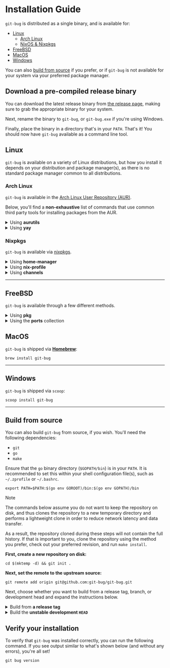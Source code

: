 # Installation Guide

`git-bug` is distributed as a single binary, and is available for:

- [Linux](#linux)
  - [Arch Linux](#arch-linux)
  - [NixOS & Nixpkgs](#nix)
- [FreeBSD](#freebsd)
- [MacOS](#macos)
- [Windows](#windows)

You can also [build from source](#from-source) if you prefer, or if `git-bug` is
not available for your system via your preferred package manager.

<!--
    NOTE TO CONTRIBUTORS:

    We use HTML elements within <details> in order to avoid parsing errors with
    GFM caused by triple-backtick blocks or alert elements being nested next to
    the summary or beginning of the <details> block.

    Please keep this in mind as you make changes.
-->

## Download a pre-compiled release binary

You can download the latest release binary from [the release page][rel/latest],
making sure to grab the appropriate binary for your system.

Next, rename the binary to `git-bug`, or `git-bug.exe` if you're using Windows.

Finally, place the binary in a directory that's in your `PATH`. That's it! You
should now have `git-bug` available as a command line tool.

## <a name="linux"></a> Linux

`git-bug` is available on a variety of Linux distributions, but how you install
it depends on your distribution and package manager(s), as there is no standard
package manager common to all distributions.

### <a name="arch-linux"></a> Arch Linux

`git-bug` is available in the [Arch Linux User Repository (AUR)][p/aur].

Below, you'll find a **non-exhaustive** list of commands that use common third
party tools for installing packages from the AUR.

<details><summary>Using <strong>aurutils</strong></summary>
<pre>aur sync git-bug-bin && pacman -Syu git-bug-bin</pre>
</details>

<details><summary>Using <strong>yay</strong></summary>
<pre>yay -S git-bug-bin</pre>
</details>

### <a name="nix"></a> Nixpkgs

`git-bug` is available via [nixpkgs][p/nix].

<details><summary>Using <strong>home-manager</strong></summary>
<pre>
home.package = with pkgs; [
  git-bug
];
</pre>
</details>

<details><summary>Using <strong>nix-profile</strong></summary>
<pre>nix profile install nixpkgs\#git-bug</pre>
</details>

<details><summary>Using <strong>channels</strong></summary>
<pre>
environment.systemPackages = with pkgs; [
  git-bug
];
</pre>
</details>

---

## <a name="freebsd"></a> FreeBSD

`git-bug` is available through a few different methods.

<details><summary>Using <strong>pkg</strong></summary>
<pre>pkg install git-bug</pre>
</details>

<details><summary>Using the <strong>ports</strong> collection</summary>
<pre>make -C /usr/ports/devel/git-bug install clean</pre>
</details>

## <a name="macos"></a> MacOS

`git-bug` is shipped via [**Homebrew**][brew.sh]:

```
brew install git-bug
```

---

## <a name="windows"></a> Windows

`git-bug` is shipped via `scoop`:

```
scoop install git-bug
```

---

## <a name="from-source"></a> Build from source

You can also build `git-bug` from source, if you wish. You'll need the following
dependencies:

- `git`
- `go`
- `make`

Ensure that the `go` binary directory (`$GOPATH/bin`) is in your `PATH`. It is
recommended to set this within your shell configuration file(s), such as
`~/.zprofile` or `~/.bashrc`.

```
export PATH=$PATH:$(go env GOROOT)/bin:$(go env GOPATH)/bin
```

> [!NOTE]
> The commands below assume you do not want to keep the repository on disk, and
> thus clones the repository to a new temporary directory and performs a
> lightweight clone in order to reduce network latency and data transfer.
>
> As a result, the repository cloned during these steps will not contain the
> full history. If that is important to you, clone the repository using the
> method you prefer, check out your preferred revision, and run `make install`.

**First, create a new repository on disk:**

```
cd $(mktemp -d) && git init .
```

**Next, set the remote to the upstream source:**

```
git remote add origin git@github.com:git-bug/git-bug.git
```

Next, choose whether you want to build from a release tag, branch, or
development head and expand the instructions below.

<details><summary>Build from <strong>a release tag</strong></summary>

First, list all of the tags from the repository (we use `sed` in the command
below to filter out some unecessary visual noise):

<pre>
git ls-remote origin refs/tags/\* | sed -e 's/refs\/tags\///'
</pre>

You'll see output similar to:

<pre>
c1a08111b603403d4ee0a78c1214f322fecaa3ca        0.1.0
d959acc29dcbc467790ae87389f9569bb830c8c6        0.2.0
ad59f77fd425b00ae4b8d7360a64dc3dc1c73bd0        0.3.0
...
</pre>

<blockquote><strong>Tip</strong><p>
The <em>tags</em> are in the right-most column. Old revisions up to and
including <code>0.7.1</code> do not contain a <em>v</em> prefix, however, all
revisions after, do.
</p></blockquote>

Select the tag you wish to build, and fetch it using the command below. Be sure
to replace <code>REPLACE-ME</code> with the tag you selected:

<pre>
git fetch --no-tags --depth 1 origin +refs/tags/REPLACE-ME:refs/tags/REPLACE-ME
</pre>

<blockquote><strong>NOTE</strong><p>
The <code>--no-tags</code> flag might seem out of place, since we <em>are</em>
fetching a tag, but it isn't -- the reason we use this is avoid fetching other
tags, in case you have <code>fetch.pruneTags</code> enabled in your global
configuration, which causes <code>git</code> to fetch <em>all</em> tags.
</p></blockquote>

Next, check out the tag, replacing <code>REPLACE-ME</code> with the tag you selected:

<pre>
git checkout REPLACE-ME
</pre>

Finally, run the <code>install</code> target from <code>//:Makefile</code>:

<pre>
make install
</pre>

This will build <code>git-bug</code> and place it in your Go binary directory.
</details>

<details>
<summary>
Build the <strong>unstable development <code>HEAD</code></strong>
</summary>

First, fetch the most recent commit for the default branch:

<pre>
git fetch --no-tags --depth 1 origin HEAD:refs/remotes/origin/HEAD
</pre>

Next, check out the tree you pulled:

<pre>
git checkout origin/HEAD
</pre>

Finally, run the <code>install</code> target from <code>//:Makefile</code>:

<pre>
make install
</pre>

This will build <code>git-bug</code> and place it in your Go binary directory.
</details>

## Verify your installation

To verify that `git-bug` was installed correctly, you can run the following
command. If you see output similar to what's shown below (and without any
errors), you're all set!

```
git bug version
```

[brew.sh]: https://brew.sh
[p/aur]: https://aur.archlinux.org/packages/git-bug-bin
[p/nix]: https://github.com/NixOS/nixpkgs/blob/nixos-unstable/pkgs/applications/version-management/git-bug/default.nix
[rel/latest]: https://github.com/git-bug/git-bug/releases/latest
